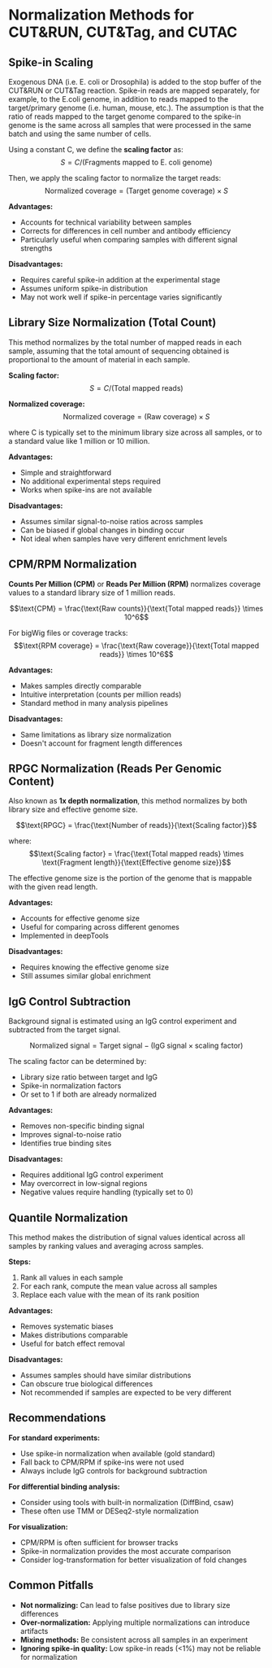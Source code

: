 # Normalization Methods for CUT&RUN, CUT&Tag, and CUTAC

## Spike-in Scaling

Exogenous DNA (i.e. E. coli or Drosophila) is added to the stop buffer of the CUT&RUN or CUT&Tag reaction. Spike-in reads are mapped separately, for example, to the E.coli genome, in addition to reads mapped to the target/primary genome (i.e. human, mouse, etc.). The assumption is that the ratio of reads mapped to the target genome compared to the spike-in genome is the same across all samples that were processed in the same batch and using the same number of cells. 

Using a constant C, we define the **scaling factor** as:
$$S = C / (\text{Fragments mapped to E. coli genome})$$

Then, we apply the scaling factor to normalize the target reads:
$$\text{Normalized coverage} = (\text{Target genome coverage}) \times S$$

**Advantages:**
- Accounts for technical variability between samples
- Corrects for differences in cell number and antibody efficiency
- Particularly useful when comparing samples with different signal strengths

**Disadvantages:**
- Requires careful spike-in addition at the experimental stage
- Assumes uniform spike-in distribution
- May not work well if spike-in percentage varies significantly

## Library Size Normalization (Total Count)

This method normalizes by the total number of mapped reads in each sample, assuming that the total amount of sequencing obtained is proportional to the amount of material in each sample.

**Scaling factor:**
$$S = C / (\text{Total mapped reads})$$

**Normalized coverage:**
$$\text{Normalized coverage} = (\text{Raw coverage}) \times S$$

where C is typically set to the minimum library size across all samples, or to a standard value like 1 million or 10 million.

**Advantages:**
- Simple and straightforward
- No additional experimental steps required
- Works when spike-ins are not available

**Disadvantages:**
- Assumes similar signal-to-noise ratios across samples
- Can be biased if global changes in binding occur
- Not ideal when samples have very different enrichment levels

## CPM/RPM Normalization

**Counts Per Million (CPM)** or **Reads Per Million (RPM)** normalizes coverage values to a standard library size of 1 million reads.

$$\text{CPM} = \frac{\text{Raw counts}}{\text{Total mapped reads}} \times 10^6$$

For bigWig files or coverage tracks:
$$\text{RPM coverage} = \frac{\text{Raw coverage}}{\text{Total mapped reads}} \times 10^6$$

**Advantages:**
- Makes samples directly comparable
- Intuitive interpretation (counts per million reads)
- Standard method in many analysis pipelines

**Disadvantages:**
- Same limitations as library size normalization
- Doesn't account for fragment length differences

## RPGC Normalization (Reads Per Genomic Content)

Also known as **1x depth normalization**, this method normalizes by both library size and effective genome size.

$$\text{RPGC} = \frac{\text{Number of reads}}{\text{Scaling factor}}$$

where:
$$\text{Scaling factor} = \frac{\text{Total mapped reads} \times \text{Fragment length}}{\text{Effective genome size}}$$

The effective genome size is the portion of the genome that is mappable with the given read length.

**Advantages:**
- Accounts for effective genome size
- Useful for comparing across different genomes
- Implemented in deepTools

**Disadvantages:**
- Requires knowing the effective genome size
- Still assumes similar global enrichment

## IgG Control Subtraction

Background signal is estimated using an IgG control experiment and subtracted from the target signal.

$$\text{Normalized signal} = \text{Target signal} - (\text{IgG signal} \times \text{scaling factor})$$

The scaling factor can be determined by:
- Library size ratio between target and IgG
- Spike-in normalization factors
- Or set to 1 if both are already normalized

**Advantages:**
- Removes non-specific binding signal
- Improves signal-to-noise ratio
- Identifies true binding sites

**Disadvantages:**
- Requires additional IgG control experiment
- May overcorrect in low-signal regions
- Negative values require handling (typically set to 0)

## Quantile Normalization

This method makes the distribution of signal values identical across all samples by ranking values and averaging across samples.

**Steps:**
1. Rank all values in each sample
2. For each rank, compute the mean value across all samples
3. Replace each value with the mean of its rank position

**Advantages:**
- Removes systematic biases
- Makes distributions comparable
- Useful for batch effect removal

**Disadvantages:**
- Assumes samples should have similar distributions
- Can obscure true biological differences
- Not recommended if samples are expected to be very different

## Recommendations

**For standard experiments:**
- Use spike-in normalization when available (gold standard)
- Fall back to CPM/RPM if spike-ins were not used
- Always include IgG controls for background subtraction

**For differential binding analysis:**
- Consider using tools with built-in normalization (DiffBind, csaw)
- These often use TMM or DESeq2-style normalization

**For visualization:**
- CPM/RPM is often sufficient for browser tracks
- Spike-in normalization provides the most accurate comparison
- Consider log-transformation for better visualization of fold changes

## Common Pitfalls

- **Not normalizing:** Can lead to false positives due to library size differences
- **Over-normalization:** Applying multiple normalizations can introduce artifacts
- **Mixing methods:** Be consistent across all samples in an experiment
- **Ignoring spike-in quality:** Low spike-in reads (<1%) may not be reliable for normalization